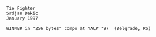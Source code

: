 
~~~~~~~~~~~~~~~~~~~~~~~~~~~~~~~~~~~~~~~~~~~~~~~~~~~~~~~~~~
 Tie Fighter
 Srdjan Dakic
 January 1997

 WINNER in "256 bytes" compo at YALP '97  (Belgrade, RS)
~~~~~~~~~~~~~~~~~~~~~~~~~~~~~~~~~~~~~~~~~~~~~~~~~~~~~~~~~~

